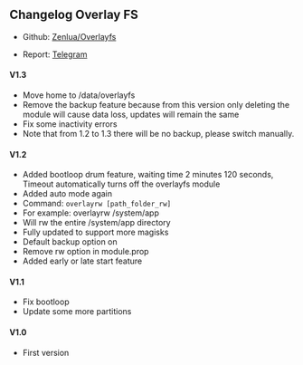 ## Changelog Overlay FS

+ Github: [Zenlua/Overlayfs](https://github.com/Zenlua/Overlayfs)

+ Report: [Telegram](https://t.me/toolmod)

#### V1.3

+ Move home to /data/overlayfs
+ Remove the backup feature because from this version only deleting the module will cause data loss, updates will remain the same
+ Fix some inactivity errors
+ Note that from 1.2 to 1.3 there will be no backup, please switch manually.

#### V1.2

+ Added bootloop drum feature, waiting time 2 minutes 120 seconds, Timeout automatically turns off the overlayfs module
+ Added auto mode again
+ Command: `overlayrw [path_folder_rw]`
+ For example: overlayrw /system/app
+ Will rw the entire /system/app directory
+ Fully updated to support more magisks
+ Default backup option on
+ Remove rw option in module.prop
+ Added early or late start feature

#### V1.1

+ Fix bootloop
+ Update some more partitions

#### V1.0

+ First version
